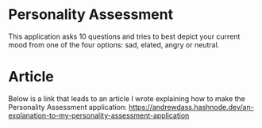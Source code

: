 # Personality Assessment
This application asks 10 questions and tries to best depict your current mood from one of the four options: sad, elated, angry or neutral. 

# Article
Below is a link that leads to an article I wrote explaining how to make the Personality Assessment application: https://andrewdass.hashnode.dev/an-explanation-to-my-personality-assessment-application
